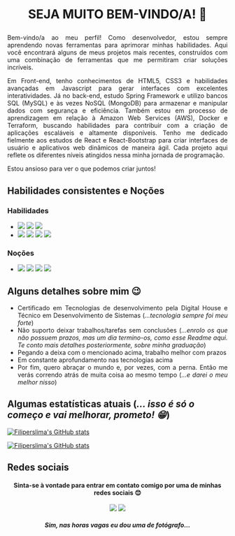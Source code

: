 ###

<!--
**filiperslima/filiperslima** is a ✨ _special_ ✨ repository because its `README.md` (this file) appears on your GitHub profile.

Here are some ideas to get you started:

- 🔭 I’m currently working on ...
- 🌱 I’m currently learning ...
- 👯 I’m looking to collaborate on ...
- 🤔 I’m looking for help with ...
- 💬 Ask me about ...
- 📫 How to reach me: ...
- 😄 Pronouns: ...
- ⚡ Fun fact: ...
-->
# <p align="center">SEJA MUITO BEM-VINDO/A! 👋 <i class="devicon-linkedin-plain-wordmark colored"></i></p>
<p align="justify"> Bem-vindo/a ao meu perfil! Como desenvolvedor, estou sempre aprendendo novas ferramentas para aprimorar minhas habilidades. Aqui você encontrará alguns de meus projetos mais recentes, construídos com uma combinação de ferramentas que me permitiram criar soluções incríveis.</p>

<p align="justify">Em Front-end, tenho conhecimentos de HTML5, CSS3 e habilidades avançadas em Javascript para gerar interfaces com excelentes interatividades. Já no back-end, estudo Spring Framework e utilizo bancos SQL (MySQL) e às vezes NoSQL (MongoDB) para armazenar e manipular dados com segurança e eficiência. Também estou em processo de aprendizagem em relação à Amazon Web Services (AWS), Docker e Terraform, buscando habilidades para contribuir com a criação de aplicações escaláveis e altamente disponíveis. Tenho me dedicado fielmente aos estudos de  React e React-Bootstrap para criar interfaces de usuário e aplicativos web dinâmicos de maneira ágil. Cada projeto aqui reflete os diferentes níveis atingidos nessa minha jornada de programação. </p>

<p>Estou ansioso para ver o que podemos criar juntos!</p>

## Habilidades consistentes e Noções
 ### Habilidades
<ul>
<li>
<img src="https://img.shields.io/badge/JavaScript-323330?style=for-the-badge&logo=javascript&logoColor=F7DF1E" />
<img src="https://img.shields.io/badge/HTML5-E34F26?style=for-the-badge&logo=html5&logoColor=white"/>
<img src="https://img.shields.io/badge/CSS3-1572B6?style=for-the-badge&logo=css3&logoColor=white"/>
</li>
<li>
<img src="https://img.shields.io/badge/React-20232A?style=for-the-badge&logo=react&logoColor=61DAFB" />
<img src="https://img.shields.io/badge/Bootstrap-563D7C?style=for-the-badge&logo=bootstrap&logoColor=white" />
<img src="https://img.shields.io/badge/MySQL-005C84?style=for-the-badge&logo=mysql&logoColor=white"/>
<img src="https://img.shields.io/badge/Spring-6DB33F?style=for-the-badge&logo=spring&logoColor=white"/>
</li>
</ul>
<h3>Noções</h3>
<ul>
<li>
<img src="https://img.shields.io/badge/Amazon_AWS-FF9900?style=for-the-badge&logo=amazonaws&logoColor=white" />
<img src="https://img.shields.io/badge/Terraform-7B42BC?style=for-the-badge&logo=terraform&logoColor=white"/>
<img src="https://img.shields.io/badge/Docker-2CA5E0?style=for-the-badge&logo=docker&logoColor=white"/>
<img src="https://img.shields.io/badge/MongoDB-4EA94B?style=for-the-badge&logo=mongodb&logoColor=white"/>
</li>
</ul>

## Alguns detalhes sobre mim 😉


<ul align="justify" >
 <li>Certificado em Tecnologias de desenvolvimento pela Digital House e Técnico em Desenvolvimento de Sistemas (<i>...tecnologia sempre foi meu forte</i>)</li>
 <li>Não suporto deixar trabalhos/tarefas sem conclusões (<i>...enrolo os que não possuem prazos, mas um dia termino-os, como esse Readme aqui. Te conto mais detalhes posteriormente, sobre minha graduação</i>)</li>
 <li>Pegando a deixa com o mencionado acima, trabalho melhor com prazos</li>
 <li>Em constante aprofundamento nas tecnologias acima</li>
 <li>Por fim, quero abraçar o mundo e, por vezes, com a perna. Então me verás correndo atrás de muita coisa ao mesmo tempo (<i>...e darei o meu melhor nisso</i>)</li>
</ul>

## Algumas estatísticas atuais (<i size="5px">... isso é só o começo e vai melhorar, prometo! 😁</i>)

[![Filiperslima's GitHub stats](https://github-readme-stats.vercel.app/api?username=filiperslima)](https://github.com/filiperslima/github-readme-stats)


[![Filiperslima's GitHub stats](https://github-profile-summary-cards.vercel.app/api/cards/profile-details?username=filiperslima)](https://github.com/filiperslima/github-readme-stats)
 
## Redes sociais
<h4 align="center">Sinta-se à vontade para entrar em contato comigo por uma de minhas redes sociais 😊</h4>
<div align="center">
<a href="https://www.linkedin.com/in/filipe-rodrigues-7433a01b9/" target="_blank"><img src="https://img.shields.io/badge/LinkedIn-0077B5?style=for-the-badge&logo=linkedin&logoColor=white"></a>
<a href="https://www.instagram.com/filiperslima/" target="_blank"><img src="https://img.shields.io/badge/Instagram-E4405F?style=for-the-badge&logo=instagram&logoColor=white"></a>
 <h5 font-size="2px">Sim, nas horas vagas eu dou uma de fotógrafo...</h5>
</div>





